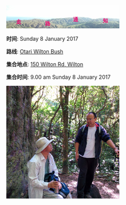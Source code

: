 ![skyline](_images/skyline2.png)


**时间**: Sunday 8 January 2017

**路线**: [Otari Wilton Bush](http://tracks.org.nz/track/show/572)

**集合地点**: [150 Wilton Rd, Wilton](https://goo.gl/maps/NCuJ77Lo1ty)

**集合时间**: 9.00 am Sunday 8 January 2017


![wilton20151227](_images/wilton20151227.jpg)
